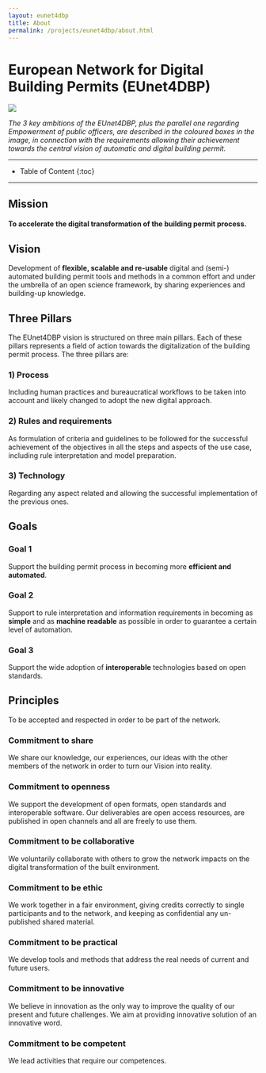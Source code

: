 ```yaml
---
layout: eunet4dbp
title: About
permalink: /projects/eunet4dbp/about.html
---
```




<h1>European Network for Digital Building Permits (EUnet4DBP)</h1>


<div class="row">
  <div class="col-sm-12 col-xs-12"><img class="img-responsive" src="{{ "/projects/eunet4dbp/img/VAR.png" }}" style="max-height: 300px"></div>
</div>

*The 3 key ambitions of the EUnet4DBP, plus the parallel one regarding Empowerment of public officers, are described in the coloured boxes in the image, in connection with the requirements allowing their achievement towards the central vision of automatic and digital building permit.*
- - -

* Table of Content
{:toc}

- - -

## Mission

#### To accelerate the digital transformation of the building permit process.

## Vision

Development of **flexible, scalable and re-usable** digital and (semi-) automated building permit tools and methods in a common effort and under the umbrella of an open science framework, by sharing experiences and building-up knowledge.  



## Three Pillars

The EUnet4DBP vision is structured on three main pillars. Each of these pillars represents a field of action towards the digitalization of the building permit process. The three pillars are:

### 1) Process

Including human practices and bureaucratical workflows to be taken into account and likely changed to adopt the new digital approach. 

### 2) Rules and requirements

As formulation of criteria and guidelines to be followed for the successful achievement of the objectives in all the steps and aspects of the use case, including rule interpretation and model preparation.

### 3) Technology

Regarding any aspect related and allowing the successful implementation of the previous ones.


## Goals

### Goal 1

Support the building permit process in becoming more **efficient and automated**.

### Goal 2

Support to rule interpretation and information requirements in becoming as **simple** and as **machine readable** as possible in order to guarantee a certain level of automation.

### Goal 3

Support the wide adoption of **interoperable** technologies based on open standards.

## Principles

To be accepted and respected in order to be part of the network.

### Commitment to share

We share our knowledge, our experiences, our ideas with the other members of the network in order to turn our Vision into reality.

### Commitment to openness

We support the development of open formats, open standards and interoperable software. Our deliverables are open access resources, are published in open channels and all are freely to use them. 

### Commitment to be collaborative

We voluntarily collaborate with others to grow the network impacts on the digital transformation of the built environment.

### Commitment to be ethic

We work together in a fair environment, giving credits correctly to single participants and to the network, and keeping as confidential any un-published shared material.

### Commitment to be practical

We develop tools and methods that address the real needs of current and future users. 

### Commitment to be innovative

We believe in innovation as the only way to improve the quality of our present and future challenges. We aim at providing innovative solution of an innovative word. 

### Commitment to be competent

We lead activities that require our competences.
